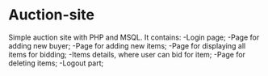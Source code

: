 # Auction-site
Simple auction site with PHP and MSQL. 
It contains:
  -Login page;
  -Page for adding new buyer;
  -Page for adding new items;
  -Page for displaying all items for bidding;
  -Items details, where user can bid for item;
  -Page for deleting items;
  -Logout part;

